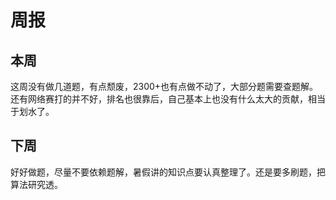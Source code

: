 # 周报
## 本周
这周没有做几道题，有点颓废，2300+也有点做不动了，大部分题需要查题解。还有网络赛打的并不好，排名也很靠后，自己基本上也没有什么太大的贡献，相当于划水了。
## 下周
好好做题，尽量不要依赖题解，暑假讲的知识点要认真整理了。还是要多刷题，把算法研究透。
